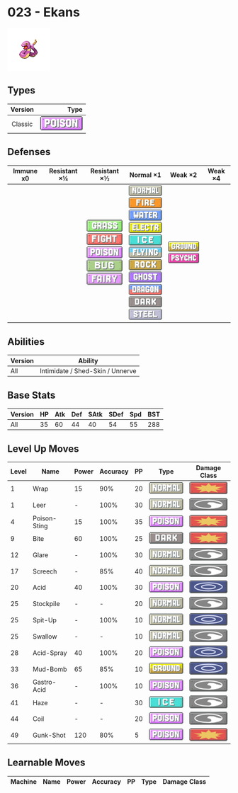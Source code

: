 # 023 - Ekans

![ekans](../img/pokemon/023.png)

## Types

| Version | Type                               |
| :-----: | ---------------------------------: |
| Classic | ![poison](../img/types/poison.png) |

## Defenses

| Immune x0 | Resistant ×¼ | Resistant ×½                                                                                                                                                                             | Normal ×1                                                                                                                                                                                                                                                                                                                                                                                                            | Weak ×2                                                                     | Weak ×4 |
| --------- | ------------ | ---------------------------------------------------------------------------------------------------------------------------------------------------------------------------------------- | -------------------------------------------------------------------------------------------------------------------------------------------------------------------------------------------------------------------------------------------------------------------------------------------------------------------------------------------------------------------------------------------------------------------- | --------------------------------------------------------------------------- | ------- |
|           |              | ![grass](../img/types/grass.png)<br/>![fighting](../img/types/fighting.png)<br/>![poison](../img/types/poison.png)<br/>![bug](../img/types/bug.png)<br/>![fairy](../img/types/fairy.png) | ![normal](../img/types/normal.png)<br/>![fire](../img/types/fire.png)<br/>![water](../img/types/water.png)<br/>![electric](../img/types/electric.png)<br/>![ice](../img/types/ice.png)<br/>![flying](../img/types/flying.png)<br/>![rock](../img/types/rock.png)<br/>![ghost](../img/types/ghost.png)<br/>![dragon](../img/types/dragon.png)<br/>![dark](../img/types/dark.png)<br/>![steel](../img/types/steel.png) | ![ground](../img/types/ground.png)<br/>![psychic](../img/types/psychic.png) |         |

## Abilities

| Version | Ability                          |
| ------- | -------------------------------- |
| All     | Intimidate / Shed-Skin / Unnerve |

## Base Stats

| Version | HP | Atk | Def | SAtk | SDef | Spd | BST |
| ------- | -- | --- | --- | ---- | ---- | --- | --- |
| All     | 35 | 60  | 44  | 40   | 54   | 55  | 288 |

## Level Up Moves

| Level | Name         | Power | Accuracy | PP | Type                               | Damage Class                           |
| ----- | ------------ | ----- | -------- | -- | ---------------------------------- | -------------------------------------- |
| 1     | Wrap         | 15    | 90%      | 20 | ![normal](../img/types/normal.png) | ![physical](../img/types/physical.png) |
| 1     | Leer         | -     | 100%     | 30 | ![normal](../img/types/normal.png) | ![status](../img/types/status.png)     |
| 4     | Poison-Sting | 15    | 100%     | 35 | ![poison](../img/types/poison.png) | ![physical](../img/types/physical.png) |
| 9     | Bite         | 60    | 100%     | 25 | ![dark](../img/types/dark.png)     | ![physical](../img/types/physical.png) |
| 12    | Glare        | -     | 100%     | 30 | ![normal](../img/types/normal.png) | ![status](../img/types/status.png)     |
| 17    | Screech      | -     | 85%      | 40 | ![normal](../img/types/normal.png) | ![status](../img/types/status.png)     |
| 20    | Acid         | 40    | 100%     | 30 | ![poison](../img/types/poison.png) | ![special](../img/types/special.png)   |
| 25    | Stockpile    | -     | -        | 20 | ![normal](../img/types/normal.png) | ![status](../img/types/status.png)     |
| 25    | Spit-Up      | -     | 100%     | 10 | ![normal](../img/types/normal.png) | ![special](../img/types/special.png)   |
| 25    | Swallow      | -     | -        | 10 | ![normal](../img/types/normal.png) | ![status](../img/types/status.png)     |
| 28    | Acid-Spray   | 40    | 100%     | 20 | ![poison](../img/types/poison.png) | ![special](../img/types/special.png)   |
| 33    | Mud-Bomb     | 65    | 85%      | 10 | ![ground](../img/types/ground.png) | ![special](../img/types/special.png)   |
| 36    | Gastro-Acid  | -     | 100%     | 10 | ![poison](../img/types/poison.png) | ![status](../img/types/status.png)     |
| 41    | Haze         | -     | -        | 30 | ![ice](../img/types/ice.png)       | ![status](../img/types/status.png)     |
| 44    | Coil         | -     | -        | 20 | ![poison](../img/types/poison.png) | ![status](../img/types/status.png)     |
| 49    | Gunk-Shot    | 120   | 80%      | 5  | ![poison](../img/types/poison.png) | ![physical](../img/types/physical.png) |

## Learnable Moves

| Machine | Name | Power | Accuracy | PP | Type | Damage Class |
| ------- | ---- | ----- | -------- | -- | ---- | ------------ |